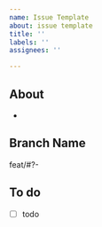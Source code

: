 ```yaml
---
name: Issue Template
about: issue template
title: ''
labels: ''
assignees: ''

---
```


## About
- 

## Branch Name
feat/#?-

## To do
- [ ] todo
